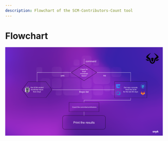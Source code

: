 ```yaml
---
description: Flowchart of the SCM-Contributors-Count tool
---
```


# Flowchart

![Flowchart of the SCM-Contributors-Count tool](../../../.gitbook/assets/flowchart.png)
